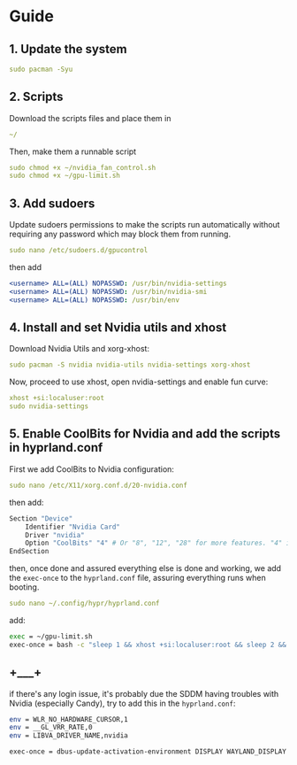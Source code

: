 <h1>Guide</h1>
<h2>1. Update the system</h2>

```yaml
sudo pacman -Syu
```
<h2>2. Scripts</h2>

Download the scripts files and place them in 
```yaml
~/
```
Then, make them a runnable script
```yaml
sudo chmod +x ~/nvidia_fan_control.sh
sudo chmod +x ~/gpu-limit.sh
```
<h2>3. Add sudoers</h2>

Update sudoers permissions to make the scripts run automatically without requiring any password which may block them from running.

```yaml
sudo nano /etc/sudoers.d/gpucontrol
```
then add
```yaml
<username> ALL=(ALL) NOPASSWD: /usr/bin/nvidia-settings
<username> ALL=(ALL) NOPASSWD: /usr/bin/nvidia-smi
<username> ALL=(ALL) NOPASSWD: /usr/bin/env
```
<h2>4. Install and set Nvidia utils and xhost</h2>

Download Nvidia Utils and xorg-xhost:
```yaml
sudo pacman -S nvidia nvidia-utils nvidia-settings xorg-xhost
```
Now, proceed to use xhost, open nvidia-settings and enable fun curve:
```yaml
xhost +si:localuser:root
sudo nvidia-settings
```
<h2>5. Enable CoolBits for Nvidia and add the scripts in hyprland.conf</h2>

First we add CoolBits to Nvidia configuration:
```yaml
sudo nano /etc/X11/xorg.conf.d/20-nvidia.conf
```
then add: 
```sh
Section "Device"
    Identifier "Nvidia Card"
    Driver "nvidia"
    Option "CoolBits" "4" # Or "8", "12", "28" for more features. "4" is usually enough for fan control.
EndSection
```
then, once done and assured everything else is done and working, we add the `exec-once` to the `hyprland.conf` file, assuring everything runs when booting.
```yaml
sudo nano ~/.config/hypr/hyprland.conf
```
add: 
```sh
exec = ~/gpu-limit.sh
exec-once = bash -c "sleep 1 && xhost +si:localuser:root && sleep 2 && /home/<username>/nvidia_fan_control.sh &"
```


<h2>+___+</h2>

if there's any login issue, it's probably due the SDDM having troubles with Nvidia (especially Candy), try to add this in the `hyprland.conf`:
```sh
env = WLR_NO_HARDWARE_CURSOR,1
env = __GL_VRR_RATE,0
env = LIBVA_DRIVER_NAME,nvidia

exec-once = dbus-update-activation-environment DISPLAY WAYLAND_DISPLAY XDG_CURRENT_DESKTOP
```
